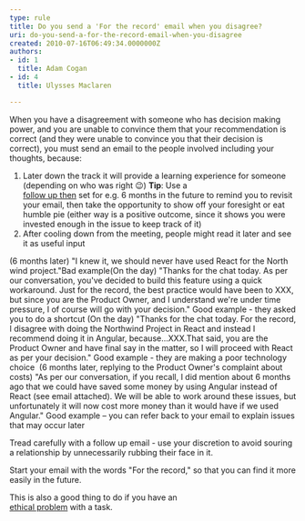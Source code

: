 ```yaml
---
type: rule
title: Do you send a 'For the record' email when you disagree?
uri: do-you-send-a-for-the-record-email-when-you-disagree
created: 2010-07-16T06:49:34.0000000Z
authors:
- id: 1
  title: Adam Cogan
- id: 4
  title: Ulysses Maclaren

---
```


 
When you have a disagreement with someone who has decision making power, and you are unable to convince them that your recommendation is correct (and they were unable to convince you that their decision is correct), you must send an email to the people involved including your thoughts, because:
 
1. Later down the track it will provide a learning experience for someone (depending on who was right 😉)
**Tip**: Use a <br>      [follow up then​](/_layouts/15/FIXUPREDIRECT.ASPX?WebId=3dfc0e07-e23a-4cbb-aac2-e778b71166a2&amp;TermSetId=07da3ddf-0924-4cd2-a6d4-a4809ae20160&amp;TermId=aa8c8dd3-1cd7-414c-b13e-d1a225e05ef0) set for e.g. 6 months in the future to remind you to revisit your email, then take the opportunity to show off your foresight or eat humble pie (either way is a positive outcome, since it shows you were invested enough in the issue to keep track of it)
2. After cooling down from the meeting, people might read it later and see it as useful input

​(6 months later)
"I knew it, we should never have used React for the North​wind project."​​​​Bad example(On the day)
"Thanks for the chat today. As per our conversation, you've decided to build this feature using a quick workaround. Just for the record, the best practice would have been to XXX, but since you are the Product Owner, and I understand we're under time pressure, I of course will go with your decision."
Good example - they asked you to do a shortcut
(On the day)
"Thanks for the chat today. For the record, I disagree with doing the Northwind Project in React and instead I recommend doing it in Angular, because...XXX.​​
That said, you are the Product Owner and have final say in the matter, so I will proceed with React as per your decision.​"​​
Good example - they are making a poor technology choice 
(6 months later, replying to the Product Owner's complaint about costs)
"As per our conversation, if you recall, I did mention about 6 months ago that we could have saved some money by using Angular instead of React (see email attached). We will be able to work around these issues, but unfortunately it will now cost more money than it would have if we used Angular​."
Good example – you can refer back to your email to explain issues that may occur later​

​Tread carefully with a follow up email - use your discretion to avoid souring a relationship by unnecessarily rubbing their face in it.​

Start your email with the words "For the record," so that you can find it more easily in the future.

​This is also a good thing to do if you have an <br>      [ethical problem](/_layouts/15/FIXUPREDIRECT.ASPX?WebId=3dfc0e07-e23a-4cbb-aac2-e778b71166a2&amp;TermSetId=07da3ddf-0924-4cd2-a6d4-a4809ae20160&amp;TermId=abac8182-ec61-48d2-85de-6201be2cf1de)​ with a task.

